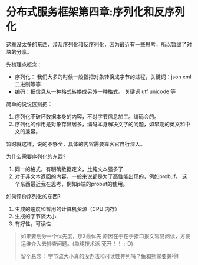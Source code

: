 ﻿# 分布式服务框架第四章:序列化和反序列化

这章没太多的东西，涉及序列化和反序列化，因为最近有一些思考，所以暂缓了对块的分享。

先梳理点概念：
- 序列化： 我们大多的时候一般指把对象转换成字节的过程，关键词：json xml 二进制等等.
- 编码：把信息从一种格式转换成另外一种格式。 关键词 utf  unicode 等

简单的说说区别把：
1. 序列化不破坏数据本身的内容，不对字节信息加工。编码会的。
2. 序列化的作用是对象存储居多，编码本身解决文字的问题，如早期的英文和中文的兼容。

暂时就这样，说的不够全，具体的内容需要靠客官自行深入。

为什么需要序列化的东西?
1. 同一的格式，有明确数据定义，比纯文本强多了
2. 对于非文本返回的内容，一般来说都是为了高性能出现的，例如probuf。 这个东西最近我在思考，例如js端的probuf的使用。



如何评价序列化的东西?
1. 生成的速度和暂用的计算机资源（CPU 内存）
2. 生成的字节流大小 
3. 有好性，可读性

> 如果要划分一个优先度，那3最优先
> 原因在于在于接口报文容易阅读，方便运维介入去排查问题。(单纯技术派 死开！！ :-D)
> 
> 留个悬念： 字节流大小真的没办法和可读性并列吗？鱼和熊掌要兼得!